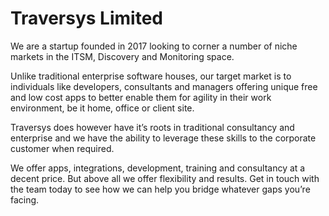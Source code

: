 
# Traversys Limited

We are a startup founded in 2017 looking to corner a number of niche markets in the ITSM, Discovery and Monitoring space.

Unlike traditional enterprise software houses, our target market is to individuals like developers, consultants and managers offering unique free and low cost apps to better enable them for agility in their work environment, be it home, office or client site.

Traversys does however have it’s roots in traditional consultancy  and enterprise and we have the ability to leverage these skills to the corporate customer when required.

We offer apps, integrations, development, training and consultancy at a decent price. But above all we offer flexibility and results. Get in touch with the team today to see how we can help you bridge whatever gaps you’re facing.
